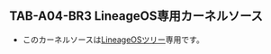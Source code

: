 ## TAB-A04-BR3 LineageOS専用カーネルソース
- このカーネルソースは[LineageOSツリー](https://github.com/Nyaruke/android_device_sts_a04br3)専用です。
